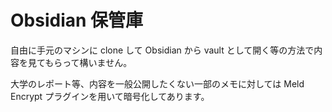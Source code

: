 # Obsidian 保管庫

自由に手元のマシンに clone して Obsidian から vault として開く等の方法で内容を見てもらって構いません。

大学のレポート等、内容を一般公開したくない一部のメモに対しては Meld Encrypt プラグインを用いて暗号化してあります。
